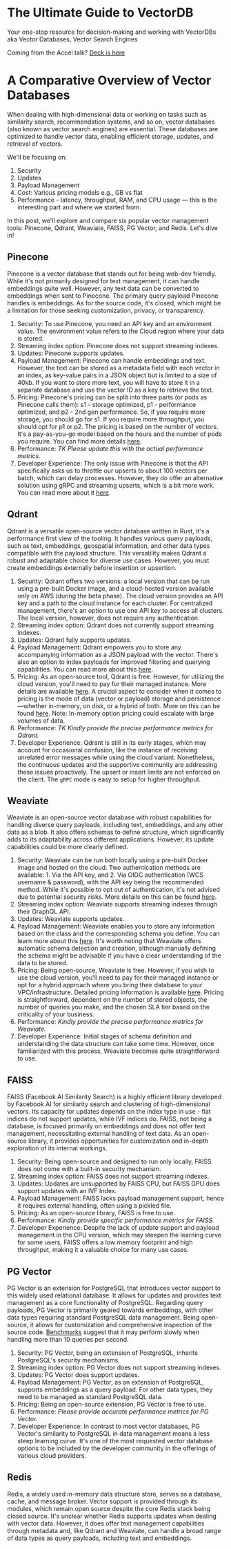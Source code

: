 # The Ultimate Guide to VectorDB

Your one-stop resource for decision-making and working with VectorDBs aka Vector Databases, Vector Search Engines

Coming from the Accel talk? [Deck is here](https://bit.ly/ragvectordb)

# A Comparative Overview of Vector Databases

When dealing with high-dimensional data or working on tasks such as similarity search, recommendation systems, and so on, vector databases (also known as vector search engines) are essential. These databases are optimized to handle vector data, enabling efficient storage, updates, and retrieval of vectors.

We'll be focusing on:

1. Security
1. Updates
1. Payload Management
1. Cost: Various pricing models e.g., GB vs flat
1. Performance - latency, throughput, RAM, and CPU usage — this is the interesting part and where we started from.

In this post, we'll explore and compare six popular vector management tools: Pinecone, Qdrant, Weaviate, FAISS, PG Vector, and Redis. Let's dive in!

## Pinecone
Pinecone is a vector database that stands out for being web-dev friendly. While it's not primarily designed for text management, it can handle embeddings quite well. However, any text data can be converted to embeddings when sent to Pinecone. The primary query payload Pinecone handles is embeddings. As for the source code, it's closed, which might be a limitation for those seeking customization, privacy, or transparency.

1. Security: To use Pinecone, you need an API key and an environment value. The environment value refers to the Cloud region where your data is stored.
2. Streaming index option: Pinecone does not support streaming indexes.
3. Updates: Pinecone supports updates.
4. Payload Management: Pinecone can handle embeddings and text. However, the text can be stored as a metadata field with each vector in an index, as key-value pairs in a JSON object but is limited to a size of 40kb. If you want to store more text, you will have to store it in a separate database and use the vector ID as a key to retrieve the text.
5. Pricing: Pinecone's pricing can be split into three parts (or pods as Pinecone calls them): s1 - storage optimized, p1 - performance optimized, and p2 - 2nd gen performance. So, if you require more storage, you should go for s1. If you require more throughput, you should opt for p1 or p2. The pricing is based on the number of vectors. It's a pay-as-you-go model based on the hours and the number of pods you require. You can find more details [here](https://www.pinecone.io/pricing/).
6. Performance: *TK Please update this with the actual performance metrics.*
7. Developer Experience: The only issue with Pinecone is that the API specifically asks us to throttle our upserts to about 100 vectors per batch, which can delay processes. However, they do offer an alternative solution using gRPC and streaming upserts, which is a bit more work. You can read more about it [here](https://docs.pinecone.io/docs/performance-tuning).

## Qdrant
Qdrant is a versatile open-source vector database written in Rust, it's a performance first view of the tooling. It handles various query payloads, such as text, embeddings, geospatial information, and other data types compatible with the payload structure. This versatility makes Qdrant a robust and adaptable choice for diverse use cases. However, you must create embeddings externally before insertion or upsertion.

1. Security: Qdrant offers two versions: a local version that can be run using a pre-built Docker image, and a cloud-hosted version available only on AWS (during the beta phase). The cloud version provides an API key and a path to the cloud instance for each cluster. For centralized management, there's an option to use one API key to access all clusters. The local version, however, does not require any authentication.
2. Streaming index option: Qdrant does not currently support streaming indexes.
3. Updates: Qdrant fully supports updates.
4. Payload Management: Qdrant empowers you to store any accompanying information as a JSON payload with the vector. There's also an option to index payloads for improved filtering and querying capabilities. You can read more about this [here](https://qdrant.tech/documentation/payload/#payload-indexing).
5. Pricing: As an open-source tool, Qdrant is free. However, for utilizing the cloud version, you'll need to pay for their managed instance. More details are available [here](https://qdrant.tech/pricing/). A crucial aspect to consider when it comes to pricing is the mode of data (vector or payload) storage and persistence—whether in-memory, on disk, or a hybrid of both. More on this can be found [here](https://qdrant.tech/documentation/storage/). Note: In-memory option pricing could escalate with large volumes of data.
6. Performance: *TK Kindly provide the precise performance metrics for Qdrant.*
7. Developer Experience: Qdrant is still in its early stages, which may account for occasional confusion, like the instance of receiving unrelated error messages while using the cloud variant. Nonetheless, the continuous updates and the supportive community are addressing these issues proactively. The upsert or insert limits are not enforced on the client. The `gRPC` mode is easy to setup for higher throughput.

## Weaviate
Weaviate is an open-source vector database with robust capabilities for handling diverse query payloads, including text, embeddings, and any other data as a blob. It also offers schemas to define structure, which significantly adds to its adaptability across different applications. However, its update capabilities could be more clearly defined.

1. Security: Weaviate can be run both locally using a pre-built Docker image and hosted on the cloud. Two authentication methods are available: 1. Via the API key, and 2. Via OIDC authentication (WCS username & password), with the API key being the recommended method. While it's possible to opt out of authentication, it's not advised due to potential security risks. More details on this can be found [here](https://weaviate.io/developers/weaviate/quickstart/connect#overview).
2. Streaming index option: Weaviate supports streaming indexes through their GraphQL API.
3. Updates: Weaviate supports updates.
4. Payload Management: Weaviate enables you to store any information based on the class and the corresponding schema you define. You can learn more about this [here](https://weaviate.io/developers/weaviate/configuration/schema-configuration). It's worth noting that Weaviate offers automatic schema detection and creation, although manually defining the schema might be advisable if you have a clear understanding of the data to be stored.
5. Pricing: Being open-source, Weaviate is free. However, if you wish to use the cloud version, you'll need to pay for their managed instance or opt for a hybrid approach where you bring their database to your VPC/infrastructure. Detailed pricing information is available [here](https://weaviate.io/pricing/). Pricing is straightforward, dependent on the number of stored objects, the number of queries you make, and the chosen SLA tier based on the criticality of your business.
6. Performance: *Kindly provide the precise performance metrics for Weaviate.*
7. Developer Experience: Initial stages of schema definition and understanding the data structure can take some time. However, once familiarized with this process, Weaviate becomes quite straightforward to use.

## FAISS
FAISS (Facebook AI Similarity Search) is a highly efficient library developed by Facebook AI for similarity search and clustering of high-dimensional vectors. Its capacity for updates depends on the index type in use - flat indices do not support updates, while IVF indices do. FAISS, not being a database, is focused primarily on embeddings and does not offer text management, necessitating external handling of text data. As an open-source library, it provides opportunities for customization and in-depth exploration of its internal workings.

1. Security: Being open-source and designed to run only locally, FAISS does not come with a built-in security mechanism.
2. Streaming index option: FAISS does not support streaming indexes.
3. Updates: Updates are unsupported by FAISS CPU, but FAISS GPU does support updates with an IVF Index.
4. Payload Management: FAISS lacks payload management support, hence it requires external handling, often using a pickled file.
5. Pricing: As an open-source library, FAISS is free to use.
6. Performance: *Kindly provide specific performance metrics for FAISS.*
7. Developer Experience: Despite the lack of update support and payload management in the CPU version, which may steepen the learning curve for some users, FAISS offers a low memory footprint and high throughput, making it a valuable choice for many use cases.

## PG Vector
PG Vector is an extension for PostgreSQL that introduces vector support to this widely used relational database. It allows for updates and provides text management as a core functionality of PostgreSQL. Regarding query payloads, PG Vector is primarily geared towards embeddings, with other data types requiring standard PostgreSQL data management. Being open-source, it allows for customization and comprehensive inspection of the source code. [Benchmarks](https://ann-benchmarks.com/pgvector.html) suggest that it may perform slowly when handling more than 10 queries per second.

1. Security: PG Vector, being an extension of PostgreSQL, inherits PostgreSQL's security mechanisms.
2. Streaming index option: PG Vector does not support streaming indexes.
3. Updates: PG Vector does support updates.
4. Payload Management: PG Vector, as an extension of PostgreSQL, supports embeddings as a query payload. For other data types, they need to be managed as standard PostgreSQL data.
5. Pricing: Being an open-source extension, PG Vector is free to use.
6. Performance: *Please provide accurate performance metrics for PG Vector.*
7. Developer Experience: In contrast to most vector databases, PG Vector's similarity to PostgreSQL in data management means a less steep learning curve. It's one of the most requested vector database options to be included by the developer community in the offerings of various cloud providers.

## Redis
Redis, a widely used in-memory data structure store, serves as a database, cache, and message broker. Vector support is provided through its modules, which remain open source despite the core Redis stack being closed source. It's unclear whether Redis supports updates when dealing with vector data. However, it does offer text management capabilities through metadata and, like Qdrant and Weaviate, can handle a broad range of data types as query payloads, including text and embeddings.

